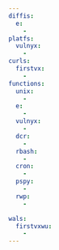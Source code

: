 ```yaml
---
diffis:
  e:
    -
platfs:
  vulnyx:
    -
curls:
  firstvx:
    -
functions:
  unix:
    -
  e:
    -
  vulnyx:
    -
  dcr:
    -
  rbash:
    -
  cron:
    -
  pspy:
    -
  rwp:
    -

wals:
  firstvxwu:
    -
---
```

